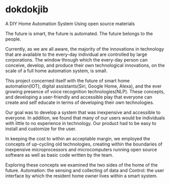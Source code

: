 # dokdokjib
A DIY Home Automation System Using open source materials

The future is smart, the future is automated. The future belongs to the people.

Currently, as we are all aware, the majority of the innovations in technology that are available to the every-day individual are controlled by large corporations. The window through which the every-day person can conceive, develop, and produce their own technological innovations, on the scale of a full home automation system, is small.

This project concerned itself with the future of smart home automation(IOT), digital assistants(Siri, Google Home, Alexa), and the ever growing presence of voice recognition technologies(NLP). These concepts, and developing a user-friendly and accessible play that everyone can create and self educate in terms of developing their own technologies.

Our goal was to develop a system that was inexpensive and accessible to everyone. In addition, we found that many of our users would be individuals with little to no experience in technology. Our product had to be easy to install and customize for the user.

In keeping the cost to within an acceptable margin, we employed the concepts of up-cycling old technologies, creating within the boundaries of inexpensive microprocessors and microcomputers running open source software as well as basic code written by the team.

Exploring these concepts we examined the two sides of the home of the future. 
Automation: the sensing and collecting of data and Control: the user interface by which the resident home owner lives within a smart system. 

